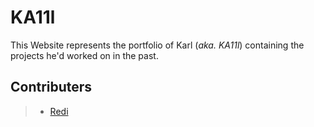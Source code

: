 # KA11l
This Website represents the portfolio of Karl (*aka. KA11l*) containing the projects he'd worked on in the past.

## Contributers
> - [Redi](https://github.com/RedcodesDev)
